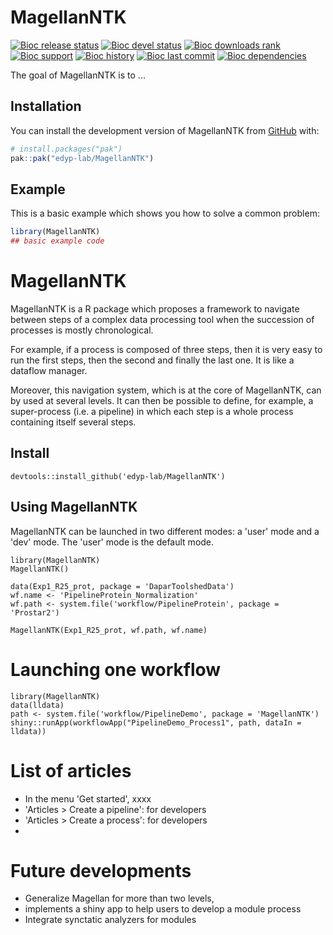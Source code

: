 
# MagellanNTK

<!-- badges: start -->
[![Bioc release status](http://www.bioconductor.org/shields/build/release/bioc/MagellanNTK.svg)](https://bioconductor.org/checkResults/release/bioc-LATEST/MagellanNTK)
[![Bioc devel status](http://www.bioconductor.org/shields/build/devel/bioc/MagellanNTK.svg)](https://bioconductor.org/checkResults/devel/bioc-LATEST/MagellanNTK)
[![Bioc downloads rank](https://bioconductor.org/shields/downloads/release/MagellanNTK.svg)](http://bioconductor.org/packages/stats/bioc/MagellanNTK/)
[![Bioc support](https://bioconductor.org/shields/posts/MagellanNTK.svg)](https://support.bioconductor.org/tag/MagellanNTK)
[![Bioc history](https://bioconductor.org/shields/years-in-bioc/MagellanNTK.svg)](https://bioconductor.org/packages/release/bioc/html/MagellanNTK.html#since)
[![Bioc last commit](https://bioconductor.org/shields/lastcommit/devel/bioc/MagellanNTK.svg)](http://bioconductor.org/checkResults/devel/bioc-LATEST/MagellanNTK/)
[![Bioc dependencies](https://bioconductor.org/shields/dependencies/release/MagellanNTK.svg)](https://bioconductor.org/packages/release/bioc/html/MagellanNTK.html#since)
<!-- badges: end -->

The goal of MagellanNTK is to ...

## Installation

You can install the development version of MagellanNTK from [GitHub](https://github.com/) with:

``` r
# install.packages("pak")
pak::pak("edyp-lab/MagellanNTK")
```

## Example

This is a basic example which shows you how to solve a common problem:

``` r
library(MagellanNTK)
## basic example code
```

  
# MagellanNTK

MagellanNTK is a R package which proposes a framework to navigate between steps of a complex data processing tool when the succession of processes is mostly chronological.

For example, if a process is composed of three steps, then it is very easy to run the first steps, then the second and finally the last one. It is like a dataflow manager.

Moreover, this navigation system, which is at the core of MagellanNTK, can by used at several levels. It can then be possible to define, for example, a super-process (i.e. a pipeline) in which each step is a whole process containing itself several steps.


## Install

```
devtools::install_github('edyp-lab/MagellanNTK')
```

## Using MagellanNTK


MagellanNTK can be launched in two different modes: a 'user' mode and a 'dev' mode. 
The 'user' mode is the default mode.

```
library(MagellanNTK)
MagellanNTK()

data(Exp1_R25_prot, package = 'DaparToolshedData')
wf.name <- 'PipelineProtein_Normalization'
wf.path <- system.file('workflow/PipelineProtein', package = 'Prostar2')

MagellanNTK(Exp1_R25_prot, wf.path, wf.name)
```


# Launching one workflow

```
library(MagellanNTK)
data(lldata)
path <- system.file('workflow/PipelineDemo', package = 'MagellanNTK')
shiny::runApp(workflowApp("PipelineDemo_Process1", path, dataIn = lldata))

```


# List of articles

* In the menu 'Get started', xxxx
* 'Articles > Create a pipeline': for developers
* 'Articles > Create a process': for developers
* 



# Future developments

* Generalize Magellan for more than two levels,
* implements a shiny app to help users to develop a module process
* Integrate synctatic analyzers for modules
